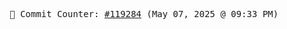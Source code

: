 <p align="center">
    <samp>
        📮 Commit Counter: <a href="https://github.com/Javascript-void0/Javascript-void0/commits/main">#119284</a> (May 07, 2025 @ 09:33 PM)
    </samp>
</p>